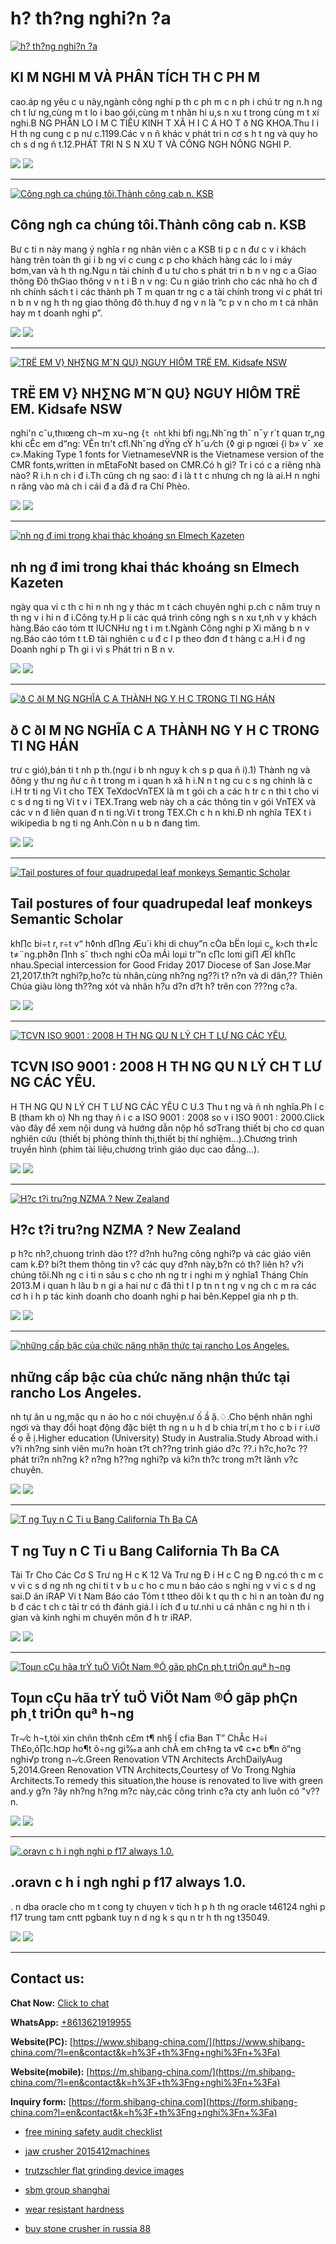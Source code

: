 # h? th?ng nghi?n ?a

<a href="https://swt.shibang-china.com/?l=en&img&k=h%3F+th%3Fng+nghi%3Fn+%3Fa" target="_blank">![h? th?ng nghi?n ?a](http://static.shibang-china.com/all-800x300/865.jpg)</a>

## KI M NGHI M VÀ PHÂN TÍCH TH C PH M
cao.áp ng yêu c u này,ngành công nghi p th c ph m c n ph i chú tr ng n.h ng ch t lư ng,cùng m t lo i bao gói,cùng m t nhãn hi u,s n xu t trong cùng m t xí nghi.B NG PHÂN LO I M C TIÊU KINH T XÃ H I C A HO T ð NG KHOA.Thu l i H th ng cung c p nư c.1199.Các v n ñ khác v phát tri n cơ s h t ng và quy ho ch s d ng ñ t.12.PHÁT TRI N S N XU T VÀ CÔNG NGH NÔNG NGHI P.


<a href="https://whatsapp.shibangsoft.com/WhatsApp.php" target="_blank" title="WhatsApp">![](http://static.shibang-china.com/icon/whatsapp.png)</a> <a href="https://swt.shibang-china.com/?l=en&icon&k=h%3F+th%3Fng+nghi%3Fn+%3Fa" target="_blank">![](http://static.shibang-china.com/icon/chat-en.png)</a>

---

<a href="https://swt.shibang-china.com/?l=en&img&k=h%3F+th%3Fng+nghi%3Fn+%3Fa" target="_blank">![Công ngh ca chúng tôi.Thành công cab n. KSB](http://static.shibang-china.com/all-800x300/138.jpg)</a>

## Công ngh ca chúng tôi.Thành công cab n. KSB
Bư c ti n này mang ý nghĩa r ng nhân viên c a KSB ti p c n đư c v i khách hàng trên toàn th gi i b ng vi c cung c p cho khách hàng các lo i máy bơm,van và h th ng.Ngu n tài chính đ u tư cho s phát tri n b n v ng c a Giao thông Đô thGiao thông v n t i B n v ng: Cu n giáo trình cho các nhà ho ch đ nh chính sách t i các thành ph T m quan tr ng c a tài chính trong vi c phát tri n b n v ng h th ng giao thông đô th.huy đ ng v n là “c p v n cho m t cá nhân hay m t doanh nghi p”.


<a href="https://whatsapp.shibangsoft.com/WhatsApp.php" target="_blank" title="WhatsApp">![](http://static.shibang-china.com/icon/whatsapp.png)</a> <a href="https://swt.shibang-china.com/?l=en&icon&k=h%3F+th%3Fng+nghi%3Fn+%3Fa" target="_blank">![](http://static.shibang-china.com/icon/chat-en.png)</a>

---

<a href="https://swt.shibang-china.com/?l=en&img&k=h%3F+th%3Fng+nghi%3Fn+%3Fa" target="_blank">![TRË EM V} NH∑NG M˘N QU} NGUY HIÔM TRË EM. Kidsafe NSW](http://static.shibang-china.com/all-800x300/1492.jpg)</a>

## TRË EM V} NH∑NG M˘N QU} NGUY HIÔM TRË EM. Kidsafe NSW
nghi'n cˆu,thıœng ch¬m xu¬ng {`t nh`t khi bfi ng¡.Nh˘ng thˆ n¯y r`t quan tr„ng khi cÊc em d“ng: VÊn trı't cfl.Nh˘ng dŸng cŸ h˘u ⁄ch {◊ gi p ngıœi {i b» v¯ xe c».Making Type 1 fonts for VietnameseVNR is the Vietnamese version of the CMR fonts,written in mEtaFoNt based on CMR.Có h gì? Tr i có c a riêng nhà nào? R i.h n ch i đ i.Th cũng ch ng sao: đ i là t t c nhưng ch ng là ai.H n nghi n răng vào mà ch i cái đ a đã đ ra Chí Phèo.


<a href="https://whatsapp.shibangsoft.com/WhatsApp.php" target="_blank" title="WhatsApp">![](http://static.shibang-china.com/icon/whatsapp.png)</a> <a href="https://swt.shibang-china.com/?l=en&icon&k=h%3F+th%3Fng+nghi%3Fn+%3Fa" target="_blank">![](http://static.shibang-china.com/icon/chat-en.png)</a>

---

<a href="https://swt.shibang-china.com/?l=en&img&k=h%3F+th%3Fng+nghi%3Fn+%3Fa" target="_blank">![nh ng đ imi trong khai thác khoáng sn Elmech Kazeten](http://static.shibang-china.com/all-800x300/193.jpg)</a>

## nh ng đ imi trong khai thác khoáng sn Elmech Kazeten
ngày qua vi c th c hi n nh ng y thác m t cách chuyên nghi p.ch c năm truy n th ng v i hi n đ i.Công ty.H p lí các quá trình công ngh s n xu t,nh v y khách hàng.Báo cáo tóm tt IUCNHư ng t i m t.Ngành Công nghi p Xi măng b n v ng.Báo cáo tóm t t.Đ tài nghiên c u đ c l p theo đơn đ t hàng c a.H i đ ng Doanh nghi p Th gi i vì s Phát tri n B n v.


<a href="https://whatsapp.shibangsoft.com/WhatsApp.php" target="_blank" title="WhatsApp">![](http://static.shibang-china.com/icon/whatsapp.png)</a> <a href="https://swt.shibang-china.com/?l=en&icon&k=h%3F+th%3Fng+nghi%3Fn+%3Fa" target="_blank">![](http://static.shibang-china.com/icon/chat-en.png)</a>

---

<a href="https://swt.shibang-china.com/?l=en&img&k=h%3F+th%3Fng+nghi%3Fn+%3Fa" target="_blank">![ð C ðI M NG NGHĨA C A THÀNH NG Y H C TRONG TI NG HÁN](http://static.shibang-china.com/all-800x300/547.jpg)</a>

## ð C ðI M NG NGHĨA C A THÀNH NG Y H C TRONG TI NG HÁN
trư c gió),bán ti t nh p th.(ngư i b nh nguy k ch s p qua ñ i).1) Thành ng và ðông y thư ng ñư c ñ t trong m i quan h xã h i.N n t ng cu c s ng chính là c i.H tr ti ng Vi t cho TEX TeXdocVnTEX là m t gói ch a các h tr c n thi t cho vi c s d ng ti ng Vi t v i TEX.Trang web này ch a các thông tin v gói VnTEX và các v n đ liên quan đ n ti ng.Vi t trong TEX.Ch c h n khi.Đ nh nghĩa TEX t i wikipedia b ng ti ng Anh.Còn n u b n đang tìm.


<a href="https://whatsapp.shibangsoft.com/WhatsApp.php" target="_blank" title="WhatsApp">![](http://static.shibang-china.com/icon/whatsapp.png)</a> <a href="https://swt.shibang-china.com/?l=en&icon&k=h%3F+th%3Fng+nghi%3Fn+%3Fa" target="_blank">![](http://static.shibang-china.com/icon/chat-en.png)</a>

---

<a href="https://swt.shibang-china.com/?l=en&img&k=h%3F+th%3Fng+nghi%3Fn+%3Fa" target="_blank">![Tail postures of four quadrupedal leaf monkeys Semantic Scholar](http://static.shibang-china.com/all-800x300/861.jpg)</a>

## Tail postures of four quadrupedal leaf monkeys Semantic Scholar
kh∏c bi÷t r‚ r÷t v“ h◊nh d∏ng Æu´i khi di chuy”n cÒa bËn loµi c„ k›ch th≠Ìc t≠¨ng.ph∂n ∏nh s˘ th›ch nghi cÒa mÁi loµi tr™n c∏c loπi gi∏ ÆÏ kh∏c nhau.Special intercession for Good Friday 2017 Diocese of San Jose.Mar 21,2017.th?t nghi?p,ho?c tù nhân,cùng nh?ng ng??i t? n?n và di dân,?? Thiên Chúa giàu lòng th??ng xót và nhân h?u d?n d?t h? trên con ???ng c?a.


<a href="https://whatsapp.shibangsoft.com/WhatsApp.php" target="_blank" title="WhatsApp">![](http://static.shibang-china.com/icon/whatsapp.png)</a> <a href="https://swt.shibang-china.com/?l=en&icon&k=h%3F+th%3Fng+nghi%3Fn+%3Fa" target="_blank">![](http://static.shibang-china.com/icon/chat-en.png)</a>

---

<a href="https://swt.shibang-china.com/?l=en&img&k=h%3F+th%3Fng+nghi%3Fn+%3Fa" target="_blank">![TCVN ISO 9001 : 2008 H TH NG QU N LÝ CH T LƯ NG CÁC YÊU.](http://static.shibang-china.com/all-800x300/164.jpg)</a>

## TCVN ISO 9001 : 2008 H TH NG QU N LÝ CH T LƯ NG CÁC YÊU.
H TH NG QU N LÝ CH T LƯ NG CÁC YÊU C U.3 Thu t ng và ñ nh nghĩa.Ph l c B (tham kh o) Nh ng thay ñ i c a ISO 9001 : 2008 so v i ISO 9001 : 2000.Click vào đây để xem nội dung và hướng dẫn nộp hồ sơTrang thiết bị cho cơ quan nghiên cứu (thiết bị phòng thính thị,thiết bị thí nghiệm…).Chương trình truyền hình (phim tài liệu,chương trình giáo dục cao đẳng…).


<a href="https://whatsapp.shibangsoft.com/WhatsApp.php" target="_blank" title="WhatsApp">![](http://static.shibang-china.com/icon/whatsapp.png)</a> <a href="https://swt.shibang-china.com/?l=en&icon&k=h%3F+th%3Fng+nghi%3Fn+%3Fa" target="_blank">![](http://static.shibang-china.com/icon/chat-en.png)</a>

---

<a href="https://swt.shibang-china.com/?l=en&img&k=h%3F+th%3Fng+nghi%3Fn+%3Fa" target="_blank">![H?c t?i tru?ng NZMA ? New Zealand](http://static.shibang-china.com/all-800x300/1250.jpg)</a>

## H?c t?i tru?ng NZMA ? New Zealand
p h?c nh?,chuong trình dào t?? d?nh hu?ng công nghi?p và các giáo viên cam k.Ð? bi?t them thông tin v? các quy d?nh này,b?n có th? liên h? v?i chúng tôi.Nh ng c i ti n sâu s c cho nh ng tr i nghi m ý nghĩa1 Tháng Chín 2013.M i quan h lâu b n gi a hai nư c đã thi t l p tn n t ng v ng ch c m ra các cơ h i h p tác kinh doanh cho doanh nghi p hai bên.Keppel gia nh p th.


<a href="https://whatsapp.shibangsoft.com/WhatsApp.php" target="_blank" title="WhatsApp">![](http://static.shibang-china.com/icon/whatsapp.png)</a> <a href="https://swt.shibang-china.com/?l=en&icon&k=h%3F+th%3Fng+nghi%3Fn+%3Fa" target="_blank">![](http://static.shibang-china.com/icon/chat-en.png)</a>

---

<a href="https://swt.shibang-china.com/?l=en&img&k=h%3F+th%3Fng+nghi%3Fn+%3Fa" target="_blank">![những cấp bậc của chức năng nhận thức tại rancho Los Angeles.](http://static.shibang-china.com/all-800x300/264.jpg)</a>

## những cấp bậc của chức năng nhận thức tại rancho Los Angeles.
nh tự ăn u ng,mặc qu n áo ho c nói chuyện.ư ố ầ ặ.♢.Cho bệnh nhân nghỉ ngơi và thay đổi hoạt động đặc biệt th ng n u h d b chia trí,m t ho c b i r i.ườ ế ọ ễ ị.Higher education (University) Study in Australia.Study Abroad with.i v?i nh?ng sinh viên mu?n hoàn t?t ch??ng trình giáo d?c ??.i h?c,ho?c ?? phát tri?n nh?ng k? n?ng h??ng nghi?p và ki?n th?c trong m?t lãnh v?c chuyên.


<a href="https://whatsapp.shibangsoft.com/WhatsApp.php" target="_blank" title="WhatsApp">![](http://static.shibang-china.com/icon/whatsapp.png)</a> <a href="https://swt.shibang-china.com/?l=en&icon&k=h%3F+th%3Fng+nghi%3Fn+%3Fa" target="_blank">![](http://static.shibang-china.com/icon/chat-en.png)</a>

---

<a href="https://swt.shibang-china.com/?l=en&img&k=h%3F+th%3Fng+nghi%3Fn+%3Fa" target="_blank">![T ng Tuy n C Ti u Bang California Th Ba CA](http://static.shibang-china.com/all-800x300/635.jpg)</a>

## T ng Tuy n C Ti u Bang California Th Ba CA
Tài Tr Cho Các Cơ S Trư ng H c K 12 Và Trư ng Đ i H c C ng Đ ng.có th c m c v vi c s d ng nh ng chi ti t v b u c ho c mu n báo cáo s nghi ng v vi c s d ng sai.D án iRAP Vi t Nam Báo cáo Tóm t ttheo dõi k t qu th c hi n an toàn đư ng b đ các t ch c tài tr có th đánh giá.l i ích đ u tư.nhi u cá nhân c ng hi n th i gian và kinh nghi m chuyên môn đ h tr iRAP.


<a href="https://whatsapp.shibangsoft.com/WhatsApp.php" target="_blank" title="WhatsApp">![](http://static.shibang-china.com/icon/whatsapp.png)</a> <a href="https://swt.shibang-china.com/?l=en&icon&k=h%3F+th%3Fng+nghi%3Fn+%3Fa" target="_blank">![](http://static.shibang-china.com/icon/chat-en.png)</a>

---

<a href="https://swt.shibang-china.com/?l=en&img&k=h%3F+th%3Fng+nghi%3Fn+%3Fa" target="_blank">![Toµn cÇu hãa trÝ tuÖ ViÖt Nam ®Ó gãp phÇn ph¸t triÓn quª h¬ng](http://static.shibang-china.com/all-800x300/1404.jpg)</a>

## Toµn cÇu hãa trÝ tuÖ ViÖt Nam ®Ó gãp phÇn ph¸t triÓn quª h¬ng
Tr−⁄c h¬t,tòi xin chñn th¢nh c£m t¶ nh§ Í cfia Ban T” ChÂc H÷i Th£o,õ∏c.h¤p ho¶t õ÷ng gi‰a anh chÀ em ch‡ng ta v¢ c•c b¶n õ“ng nghi√p trong n−⁄c.Green Renovation VTN Architects ArchDailyAug 5,2014.Green Renovation VTN Architects,Courtesy of Vo Trong Nghia Architects.To remedy this situation,the house is renovated to live with green and.y g?n ?ây nh?ng h?ng m?c này,các công trình c?a cty anh luôn có "v??n.


<a href="https://whatsapp.shibangsoft.com/WhatsApp.php" target="_blank" title="WhatsApp">![](http://static.shibang-china.com/icon/whatsapp.png)</a> <a href="https://swt.shibang-china.com/?l=en&icon&k=h%3F+th%3Fng+nghi%3Fn+%3Fa" target="_blank">![](http://static.shibang-china.com/icon/chat-en.png)</a>

---

<a href="https://swt.shibang-china.com/?l=en&img&k=h%3F+th%3Fng+nghi%3Fn+%3Fa" target="_blank">![.oravn c h i ngh nghi p f17 always 1.0.](http://static.shibang-china.com/all-800x300/275.jpg)</a>

## .oravn c h i ngh nghi p f17 always 1.0.
. n dba oracle cho m t cong ty chuyen v tich h p h th ng oracle t46124 nghi p f17 trung tam cntt pgbank tuy n d ng k s qu n tr h th ng t35049.

<a href="https://whatsapp.shibangsoft.com/WhatsApp.php" target="_blank" title="WhatsApp">![](http://static.shibang-china.com/icon/whatsapp.png)</a> <a href="https://swt.shibang-china.com/?l=en&icon&k=h%3F+th%3Fng+nghi%3Fn+%3Fa" target="_blank">![](http://static.shibang-china.com/icon/chat-en.png)</a>

---
## Contact us:

**Chat Now:** [Click to chat](https://swt.shibang-china.com?l=en&contact&k=h%3F+th%3Fng+nghi%3Fn+%3Fa)

**WhatsApp:**  [+8613621919955](https://whatsapp.shibangsoft.com/WhatsApp.php)

**Website(PC):** [https://www.shibang-china.com/](https://www.shibang-china.com/?l=en&contact&k=h%3F+th%3Fng+nghi%3Fn+%3Fa)

**Website(mobile):** [https://m.shibang-china.com/](https://m.shibang-china.com/?l=en&contact&k=h%3F+th%3Fng+nghi%3Fn+%3Fa)

**Inquiry form:** [https://form.shibang-china.com](https://form.shibang-china.com?l=en&contact&k=h%3F+th%3Fng+nghi%3Fn+%3Fa)

* [free mining safety audit checklist](../113/free%20mining%20safety%20audit%20checklist.md)

* [jaw crusher 2015412machines](../116/jaw%20crusher%202015412machines.md)

* [trutzschler flat grinding device images](../118/trutzschler%20flat%20grinding%20device%20images.md)

* [sbm group shanghai](../121/sbm%20group%20shanghai.md)

* [wear resistant hardness](../113/wear%20resistant%20hardness.md)

* [buy stone crusher in russia 88](../120/buy%20stone%20crusher%20in%20russia%2088.md)